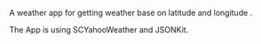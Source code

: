 A weather app for getting weather base on latitude and longitude .

The App is using SCYahooWeather and JSONKit.
